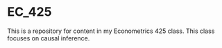 # EC_425
This is a repository for content in my Econometrics 425 class. This class focuses on causal inference.

